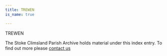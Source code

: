 ```yaml
---
title: TREWEN
is_name: true

---
```


TREWEN


The Stoke Climsland Parish Archive holds material under this index entry. To find out more please [contact us](/contact/)
